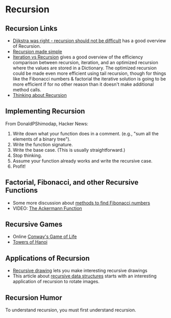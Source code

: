 # Recursion

## Recursion Links

- [Dijkstra was right - recursion should not be difficult](https://indepth.dev/dijkstra-was-right-recursion-should-not-be-difficult/) has a good overview of Recursion.
- [Recursion made simple](https://www.codeproject.com/Articles/32873/Recursion-made-simple)
- [Iteration vs Recursion](https://www.codeproject.com/Articles/21194/Iterative-vs-Recursive-Approaches) gives a good overview of the efficiency comparison between recursion, iteration, and an optimized recursion where the values are stored in a Dictionary. The optimized recursion could be made even more efficient using tail recursion, though for things like the Fibonacci numbers & factorial the iterative solution is going to be more efficient if for no other reason than it doesn't make additional method calls.
- [Thinking about Recursion](https://www.solipsys.co.uk/new/ThinkingAboutRecursion.html)

## Implementing Recursion

From DonaldPShimodap, Hacker News:

1. Write down what your function does in a comment.  (e.g., "sum all the elements of a binary tree").
2. Write the function signature.
3. Write the base case. (This is usually straightforward.)
4. Stop thinking.
5. Assume your function already works and write the recursive case.
6. Profit!

## Factorial, Fibonacci, and other Recursive Functions

- Some more discussion about [methods to find Fibonacci numbers](https://blog.paulhankin.net/fibonacci/)
- VIDEO: [The Ackermann Function](https://www.youtube.com/watch?v=i7sm9dzFtEI)

## Recursive Games

- Online [Conway's Game of Life](https://bitstorm.org/gameoflife/)
- [Towers of Hanoi](https://www.mathsisfun.com/games/towerofhanoi.html)

## Applications of Recursion

- [Recursive drawing](http://recursivedrawing.com/) lets you make interesting recursive drawings
- This article about [recursive data structures](http://raganwald.com/2016/12/27/recursive-data-structures.html) starts with an interesting application of recursion to rotate images.

## Recursion Humor

To understand recursion, you must first understand recursion.

